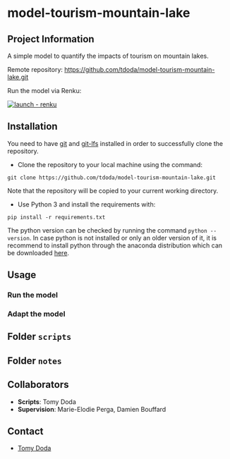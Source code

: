 # model-tourism-mountain-lake

## Project Information

A simple model to quantify the impacts of tourism on mountain lakes.

Remote repository: https://github.com/tdoda/model-tourism-mountain-lake.git 

Run the model via Renku:

[![launch - renku](https://renkulab.io/renku-badge.svg)](https://renkulab.io/p/tomy.doda/model-tourism-mountain-lake/sessions/01K30QV9D3VMZHBHK62W8KFJ21/start)

## Installation

You need to have [git](https://git-scm.com/downloads) and [git-lfs](https://git-lfs.github.com/) installed in order to successfully clone the repository.

- Clone the repository to your local machine using the command: 

 `git clone https://github.com/tdoda/model-tourism-mountain-lake.git`
 
 Note that the repository will be copied to your current working directory.

- Use Python 3 and install the requirements with:

 `pip install -r requirements.txt`

 The python version can be checked by running the command `python --version`. In case python is not installed or only an older version of it, it is recommend to install python through the anaconda distribution which can be downloaded [here](https://www.anaconda.com/products/individual).

## Usage

### Run the model

### Adapt the model

## Folder `scripts`

## Folder `notes`

## Collaborators 
- **Scripts**: Tomy Doda
- **Supervision**: Marie-Elodie Perga, Damien Bouffard

## Contact
- [Tomy Doda](mailto:tomy.doda@unil.ch)